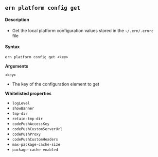## `ern platform config get`

#### Description

* Get the local platform configuration values stored in the `~/.ern/.ernrc` file  

#### Syntax

`ern platform config get <key>`

**Arguments**

`<key>`

* The key of the configuration element to get

**Whitelisted properties**

- `logLevel`  
- `showBanner`  
- `tmp-dir`  
- `retain-tmp-dir`
- `codePushAccessKey`
- `codePushCustomServerUrl`
- `codePushProxy`
- `codePushCustomHeaders`
- `max-package-cache-size`
- `package-cache-enabled`